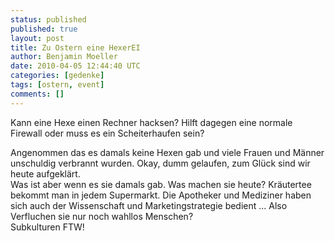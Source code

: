 ```yaml
---
status: published
published: true
layout: post
title: Zu Ostern eine HexerEI
author: Benjamin Moeller
date: 2010-04-05 12:44:40 UTC
categories: [gedenke]
tags: [ostern, event]
comments: []
---
```


Kann eine Hexe einen Rechner hacksen? Hilft dagegen eine normale Firewall oder muss es ein Scheiterhaufen sein?  

Angenommen das es damals keine Hexen gab und viele Frauen und Männer unschuldig verbrannt wurden. Okay, dumm gelaufen, zum Glück sind wir heute aufgeklärt.  
Was ist aber wenn es sie damals gab. Was machen sie heute? Kräutertee bekommt man in jedem Supermarkt. Die Apotheker und Mediziner haben sich auch der Wissenschaft und Marketingstrategie bedient ... Also Verfluchen sie nur noch wahllos Menschen?  
Subkulturen FTW!  
